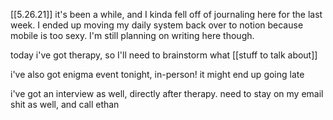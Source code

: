 [[5.26.21]]
it's been a while, and I kinda fell off of journaling here for the last week. I ended up moving my daily system back over to notion because mobile is too sexy. I'm still planning on writing here though.

today i've got therapy, so I'll need to brainstorm what [[stuff to talk about]]

i've also got enigma event tonight, in-person! it might end up going late

i've got an interview as well, directly after therapy. need to stay on my email shit as well, and call ethan

